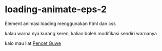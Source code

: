 # loading-animate-eps-2
Element animasi loading menggunakan html dan css 


kalau warna nya kurang keren, kalian boleh modifikasi sendiri warnanya 


kalo mau liat [Pencet Guwe](https://eszuri.github.io/loading-animate-2/)
